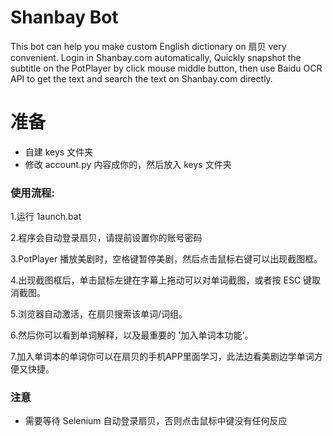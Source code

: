 # Shanbay Bot
This bot can help you make custom English dictionary on 扇贝 very convenient.
Login in Shanbay.com automatically, Quickly snapshot the subtitle on the PotPlayer by click mouse middle button, then use Baidu OCR API to get the text and search the text on Shanbay.com directly.

# 准备
- 自建 keys 文件夹
- 修改 account.py 内容成你的，然后放入 keys 文件夹

### 使用流程:

1.运行 1aunch.bat

2.程序会自动登录扇贝，请提前设置你的账号密码

3.PotPlayer 播放美剧时，空格键暂停美剧，然后点击鼠标右键可以出现截图框。

4.出现截图框后，单击鼠标左键在字幕上拖动可以对单词截图，或者按 ESC 键取消截图。

5.浏览器自动激活，在扇贝搜索该单词/词组。

6.然后你可以看到单词解释，以及最重要的 '加入单词本功能'。

7.加入单词本的单词你可以在扇贝的手机APP里面学习，此法边看美剧边学单词方便又快捷。

### 注意
- 需要等待 Selenium 自动登录扇贝，否则点击鼠标中键没有任何反应